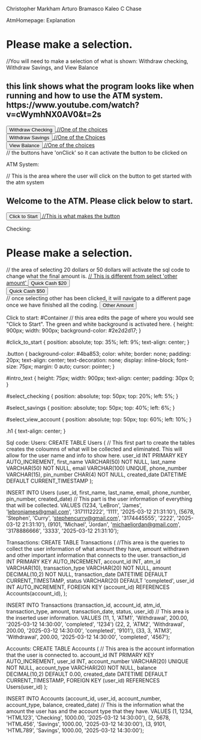 Christopher Markham
Arturo Bramasco
Kaleo C Chase

AtmHomepage: Explanation
<html>
    <head>
        <meta " System Implentation C451 Project, HTML, PHP, JavaScript, SQL ">
        <meta charset="UTF-8">
        <link rel="stylesheet" type="text/css" href="clicktostart.css" id="style">
    </head>
    <script type="text/javascript">
    </script>
    <body>
        <div id="Container">
            <div id = "intro_text">
            <h1>Please make a selection.</h1> //You will need to make a selection of what is shown: Withdraw checking, Withdraw Savings, and View Balance
            <h2>this link shows what the program looks like when running and how to use the ATM system. https://www.youtube.com/watch?v=cWymhNX0AV0&t=2s</h2>
            </div>
            <div id="select_checking">
                    <a href="checking.html">
                        <button onClick="checking()" class="button">Withdraw Checking</button> //One of the choices
                    </a>
            </div>
            <div>
                <div id="select_savings">
                    <a href="savings.html">
                        <button onClick="savings()" class="button"> Withdraw Savings</button> //One of the Choices
                    </a>
                </div>
            </div>
            <div id="select_view_account">
                <a href="viewbalance.html">
                    <button onClick="vewbalance.html()" class="button">View Balance</button> //One of the choices
                </a>
            </div> // the buttons have 'onClick' so it can activate the button to be clicked on
        </div>
    </body>
</html>

ATM System: 
<html>
<head>
    <meta " Christopher Markham, System Implentation C451 Project, HTML, PHP, JavaScript, SQL ">
    <meta charset="UTF-8">
    <link rel="stylesheet" type="text/css" href="clicktostart.css" id="style">
</head>
<script type="text/javascript">
    
</script>
<body>
    <div id="Container">
        <div id="click_to_start"> // This is the area where the user will click on the button to get started with the atm system
            <h2>Welcome to the ATM.  Please click below to start.</h2>
            <a href="ATM_home_page.html">
                <button onclick="Start()" class="button">Click to Start</button> //This is what makes the button
            </a>
        </div>
    </div>
</body>
</html>

Checking: 
<html>
    <head>
        <meta " System Implementation, C451 Porject, HTML, PHP, Javascript, SQL ">
        <meta charset="UTF-8">
        <link rel="stylesheet" type="text/css" href="withdraw.css" id="style"> 
    </head>
    <script type="text/javascript">
    </script>
    <body>
        <div id="Container">
            <div id="Container">
                <div id = "intro_text">
                <h1>Please make a selection.</h1>
                </div>
                <div id="select_20">              // the area of selecting 20 dollars or 50 dollars will activate the sql code to change what the final amount is.
                    <a href="quick_cash_20.php">  // This is different from select 'other amount'
                            <button onClick="quick_cash_20()" class="button">Quick Cash $20</button>
                        </a>
                </div>
                <div>
                    <div id="select_50">
                        <a href="quick_cash_50.php">
                            <button onClick="quick_cash_50()" class="button"> Quick Cash $50</button>
                        </a>
                    </div>
                </div>
                <div id="select_other">         // once selecting other has been clicked, it will navigate to a different page once we have finished all the coding.
                    <a href="other_amount.php">
                        <button onClick="other_amount()" class="button">Other Amount</button> 
                    </a>
                </div>
            </div>
        </div>
    </body>

Click to start:
#Container // this area edits the page of where you would see "Click to Start". The green and white background is activated here.
{
height: 900px;
width: 900px;
background-color: #2e2d2d17;
}

#click_to_start
{
position: absolute;
top: 35%;
left: 9%;
text-align: center;
}

.button
{
background-color: #4ba853;
color: white;
border: none;
padding: 20px;
text-align: center;
text-decoration: none;
display: inline-block;
font-size: 75px;
margin: 0 auto;
cursor: pointer;
}

#intro_text
{
height: 75px;
width: 900px;
text-align: center;
padding: 30px 0;
}

#select_checking
{
position: absolute;
top: 50px;
top: 20%;
left: 5%;
}

#select_savings
{
position: absolute;
top: 50px;
top: 40%;
left: 6%;
}

#select_view_account
{
position: absolute;
top: 50px;
top: 60%;
left: 10%;
}

.h1
{
text-align: center;
}

Sql code:
  Users:
CREATE TABLE Users (                         // This first part to create the tables creates the coloumns of what will be collected and eliminated. This will allow for the user name and info to show here.
    user_id INT PRIMARY KEY AUTO_INCREMENT,
    first_name VARCHAR(50) NOT NULL,
    last_name VARCHAR(50) NOT NULL,
    email VARCHAR(100) UNIQUE,
    phone_number VARCHAR(15),
    pin_number CHAR(4) NOT NULL,
    created_date DATETIME DEFAULT CURRENT_TIMESTAMP
);
 
INSERT INTO Users (user_id, first_name, last_name, email, phone_number, pin_number, created_date)    // This part is the user information of everything that will be collected.
VALUES 
    (1234, 'LeBron', 'James', 'lebronjames@gmail.com', '3171112222', '1111', '2025-03-12 21:31:10'),
    (5678, 'Stephen', 'Curry', 'stephencurry@gmail.com', '3174445555', '2222', '2025-03-12 21:31:10'),
    (9101, 'Michael', 'Jordan', 'michaeljordan@gmail.com', '3178886666', '3333', '2025-03-12 21:31:10');

  Transactions:
CREATE TABLE Transactions (                         //This area is the queries to collect the user information of what amount they have, amount withdrawn and other important information that connects to the user.
    transaction_id INT PRIMARY KEY AUTO_INCREMENT,
    account_id INT,
    atm_id VARCHAR(10),
    transaction_type VARCHAR(20) NOT NULL,
    amount DECIMAL(10,2) NOT NULL,
    transaction_date DATETIME DEFAULT CURRENT_TIMESTAMP,
    status VARCHAR(20) DEFAULT 'completed',
    user_id INT AUTO_INCREMENT,
    FOREIGN KEY (account_id) REFERENCES Accounts(account_id),
);
 
INSERT INTO Transactions (transaction_id, account_id, atm_id, transaction_type, amount, transaction_date, status, user_id)  // This area is the inserted user information.
VALUES 
    (11, 1, 'ATM1', 'Withdrawal', 200.00, '2025-03-12 14:30:00', 'completed', '1234')
    (22, 2, 'ATM2', 'Withdrawal', 200.00, '2025-03-12 14:30:00', 'completed', '9101'),
    (33, 3, 'ATM3', 'Withdrawal', 200.00, '2025-03-12 14:30:00', 'completed', '4567');

  Accounts: 
CREATE TABLE Accounts (                              // This area is the account information that the user is connected to.
    account_id INT PRIMARY KEY AUTO_INCREMENT,
    user_id INT,
    account_number VARCHAR(20) UNIQUE NOT NULL,
    account_type VARCHAR(20) NOT NULL,
    balance DECIMAL(10,2) DEFAULT 0.00,
    created_date DATETIME DEFAULT CURRENT_TIMESTAMP,
    FOREIGN KEY (user_id) REFERENCES Users(user_id)
);
 
INSERT INTO Accounts (account_id, user_id, account_number, account_type, balance, created_date)    // This is the information what the amount the user has and the account type that they have.
VALUES 
    (1, 1234, 'HTML123', 'Checking', 1000.00, '2025-03-12 14:30:00'),
    (2, 5678, 'HTML456', 'Savings', 1000.00, '2025-03-12 14:30:00'),
    (3, 9101, 'HTML789', 'Savings', 1000.00, '2025-03-12 14:30:00');   
